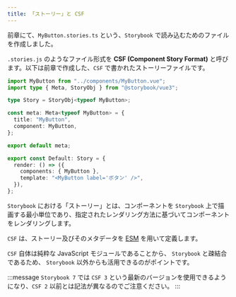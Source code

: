 ```yaml
---
title: 「ストーリー」と CSF
---
```


前章にて、`MyButton.stories.ts` という、`Storybook` で読み込むためのファイルを作成しました。

`.stories.js` のようなファイル形式を **CSF (Component Story Format)** と呼びます。以下は前章で作成した、`CSF` で書かれたストーリーファイルです。

```ts:src/stories/MyButton.stories.ts
import MyButton from "../components/MyButton.vue";
import type { Meta, StoryObj } from "@storybook/vue3";

type Story = StoryObj<typeof MyButton>;

const meta: Meta<typeof MyButton> = {
  title: "MyButton",
  component: MyButton,
};

export default meta;

export const Default: Story = {
  render: () => ({
    components: { MyButton },
    template: "<MyButton label='ボタン' />",
  }),
};
```

`Storybook` における「ストーリー」とは、コンポーネントを `Storybook` 上で描画する最小単位であり、指定されたレンダリング方法に基づいてコンポーネントをレンダリングします。

`CSF` は、ストーリー及びそのメタデータを [ESM](https://developer.mozilla.org/ja/docs/Web/JavaScript/Guide/Modules) を用いて定義します。

`CSF` 自体は純粋な JavaScript モジュールであることから、 `Storybook` と疎結合であるため、 `Storybook` 以外からも活用できるのがポイントです。

:::message
`Storybook 7` では `CSF 3` という最新のバージョンを使用できるようになり、`CSF 2` 以前とは記法が異なるのでご注意ください。
:::
